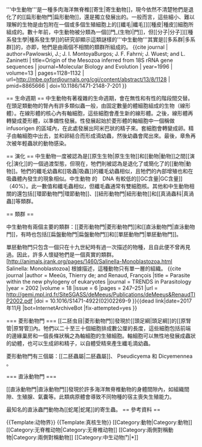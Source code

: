 '''中生動物'''是一種多肉海洋無脊椎[[寄生|寄生動物]]，現今依然不清楚牠們是退化了的[[扁形動物門|扁形動物]]，還是獨立發展出的。一般而言，這些細小、難以理解的生物是由包附在一個或多個生殖細胞上的[[纖毛|纖毛]][[種皮|種皮]]細胞所組成的。數十年前，中生動物被分類為一個[[門_(生物)|門]]，但[[分子|分子]][[種系發生學|種系發生學]]的研究卻顯示這類謎樣的'''中生動物'''其實是[[多系群|多系群]]的，亦即，牠們是由兩個不相關的類群所組成的。<ref>
{{cite journal
 | author=Pawlowski, J.; J. I. MontoyaBurgos; J. F. Fahrni; J. Wuest; and L. Zaninetti
 | title=Origin of the Mesozoa inferred from 18S rRNA gene sequences
 | journal=Molecular Biology and Evolution
 | year=1996 | volume=13 | pages=1128–1132
 | url=http://mbe.oxfordjournals.org/cgi/content/abstract/13/8/1128
 | pmid=8865666
 | doi=10.1186/1471-2148-7-201
}}
</ref>

== 生命週期 ==
中生動物有著複雜的生命週期，會在無性和有性的階段間交替。在頭足類動物的腎內有許多類似蟲一般，由固定數量的體細胞組成的生物（線形體）。在線形體的核心內有軸細胞，這些細胞會產生新的線形體。之後，線形體再轉變成菱形體，以準備性發展。性發展起始於菱形體的軸細胞中一個稱做 infusorigen 的區域內，在此處發展出阿米巴狀的精子來。套細胞會轉變成卵。精子由軸細胞中出去，並和卵結合而形成滴幼蟲，然後幼蟲會爬出來。最後，章魚再次被年輕蟲狀的動物感染。

== 演化 ==
中生動物一度被認為是[[原生生物|原生生物]]和[[動物|動物]]之間[[演化|演化]]的一個過渡型態，但現在，牠們則被認為是退化了或簡化了的[[動物|動物]]。牠們的纖毛幼蟲和[[吸蟲|吸蟲]]的纖毛幼蟲相似，且牠們的內部增殖也和在吸蟲體內發生的現象相似。中生動物 的　DNA 有較低的[[GC含量|GC含量]]（40%）。此一數值和纖毛蟲相似，但纖毛蟲通常有雙細胞核。其他和中生動物相關的還包括[[環節動物門|環節動物]]、[[紐形動物門|紐形動物]]和[[真渦蟲科|真渦蟲]]等類群。

== 類群 ==

中生動物有兩個主要的類群：[[菱形動物門|菱形動物門]]和[[直泳動物門|直泳動物門]]，有時也包括[[扁盤動物門|扁盤動物門]]和[[單胚動物門|單胚動物門]]。

單胚動物門只包含一個只在十九世紀時有過一次描述的物種，且自此便不曾再見過。因此，許多人懷疑牠們是一個真實的類群。<ref>
[http://animals.jrank.org/pages/1460/Salinella-Monoblastozoa.html Salinella: Monoblastozoa]
</ref>
根據描述，這種動物只有單一層的組織。
<ref>
{{cite journal
 |author  = Meeûs, Thierry de; and Renaud, François
 |title   = Parasite within the new phylogeny of eukaryotes
 |journal = TRENDS in Parasitology
 |year    = 2002
 |volume  = 18
 |issue   = 6
 |pages   = 247–251
 |url     = http://gemi.mpl.ird.fr/SiteSGASS/deMeeus/Publications/deMeeus&RenaudTIP2002.pdf
 |doi     = 10.1016/S1471-4922(02)02269-9 <!--Retrieved from CrossRef by DOI bot-->
}}{{dead link|date=2017年11月 |bot=InternetArchiveBot |fix-attempted=yes }}
</ref>

=== 菱形動物門 ===
[[二胚虫目|菱形動物門]]發現於[[頭足綱|頭足綱]]的[[原腎管|原腎管]]內。牠們以二十至三十個細胞排成數公厘的長度，這些細胞包括前端的邊緣巢房和一個長條狀稱之為軸細胞的生殖細胞。軸細胞可以無性地發展成蟲狀的幼體，也可以生成卵和精子，以自體受精來產生纖毛滴幼蟲。

菱形動物門有三個屬：[[二胚蟲屬|二胚蟲屬]]、 Pseudicyema 和 Dicyemennea 。

=== 直泳動物門 ===

[[直泳動物門|直泳動物門]]發現於許多海洋無脊椎動物的身體間隙內，如組織間隙、生殖腺、氣囊等。此類病原體會導致不同物種的宿主喪失生殖能力。

最知名的直泳蟲門動物為[[蛇尾|蛇尾]]的寄生蟲。
== 參考資料 ==
<references />

{{Template:动物界}}
{{Template:真核生物}}
[[Category:動物|Category:動物]]
[[Category:无脊椎动物|Category:无脊椎动物]]
[[Category:兩側對稱動物|Category:兩側對稱動物]]
[[Category:中生动物门|*]]